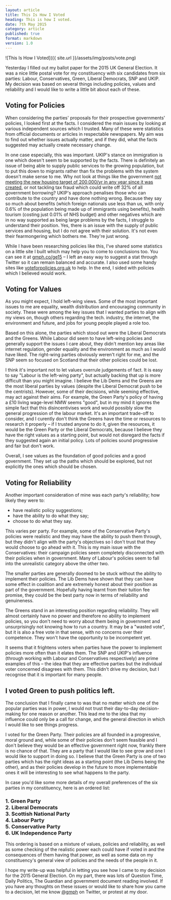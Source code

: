 ```yaml
---
layout: article
title: This Is How I Voted
heading: This is how I voted.
date: 7th May 2015
category: article
published: true
format: markdown
version: 1.0
---
```


![This Is How I Voted]({{ site.url }}/assets/img/posts/vote.png)

Yesterday I filled out my ballot paper for the 2015 UK General Election. It was a nice little postal vote for my constituency with six candidates from six parties: Labour, Conservatives, Green, Liberal Democrats, SNP and UKIP. My decision was based on several things including policies, values and reliability and I would like to write a little bit about each of these.

## Voting for Policies

When considering the parties' proposals for their prospective governments' policies, I looked first at the facts. I considered the main issues by looking at various independent sources which I trusted. Many of these were statistics from official documents or articles in respectable newspapers. My aim was to find out whether issues actually matter, and if they did, what the facts suggested may actually create necessary change.

In one case especially, this was important. UKIP's stance on immigration is one which doesn't seem to be supported by the facts. There is definitely an issue of being able to supply public services to the growing population, but to put this down to migrants rather than fix the problems with the system doesn't make sense to me. Why not look at things like the government [not meeting the new housing target of 200,000/yr in any year since it was created](https://www.gov.uk/government/uploads/system/uploads/attachment_data/file/404996/House_Building_Release_-_Dec_Qtr_2014.pdf), or not tackling tax fraud which could write off 32% of all government borrowing? UKIP's approach penalises those who can contribute to the country and have done nothing wrong. Because they say so much about benefits (which foreign nationals use less than us, with only 0.6% of the population being made up of immigrants using benefits), health tourism (costing just 0.01% of NHS budget) and other negatives which are in no way supported as being large problems by the facts, I struggle to understand their position. Yes, there is an issue with the supply of public services and housing, but I do not agree with their solution. It's not even their fearmongering which bothers me. They're just wrong.

While I have been researching policies like this, I've shared some statistics on a little site I built which may help you to come to conclusions too. You can see it at [gmph.co/ge15](http://gmph.co/ge15) – I left an easy way to suggest a stat through Twitter so it can remain balanced and accurate. I also used some handy sites like [voteforpolicies.org.uk](http://voteforpolicies.org.uk) to help. In the end, I sided with policies which I believed would work.

## Voting for Values

As you might expect, I hold left-wing views. Some of the most important issues to me are equality, wealth distribution and encouraging community in society. These were among the key issues that I wanted parties to align with my views on, though others regarding the tech. industry, the internet, the environment and future, and jobs for young people played a role too.

Based on this alone, the parties which stood out were the Liberal Democrats and the Greens. While Labour did seem to have left-wing policies and generally support the issues I care about, they didn't mention key areas like internet regulation, gender equality and the environment as much as I would have liked. The right-wing parties obviously weren't right for me, and the SNP seem so focused on Scotland that their other policies could be lost.

I think it's important not to let values overrule judgements of fact. It is easy to say "Labour is the left-wing party", but actually backing that up is more difficult than you might imagine. I believe the Lib Dems and the Greens are the most liberal parties by values (despite the Liberal Democrat push to be the centrists). However, some of their decisions, while seeming effective, may act against their aims. For example, the Green Party's policy of having a £10 living wage-level NMW seems "good", but in my mind it ignores the simple fact that this disincentivises work and would possibly slow the general progression of the labour market. It's an important trade-off to consider, and I curently don't think the Greens have the time or resources to research it properly – if I trusted anyone to do it, given the resources, it would be the Green Party or the Liberal Democrats, because I believe they have the right values as a starting point, but would not disregard the facts if they suggested again an initial policy. Lots of policies sound progressive and fair but don't work.

Overall, I see values as the foundation of good policies and a good government. They set up the paths which should be explored, but not explicitly the ones which should be chosen.

## Voting for Reliability

Another important consideration of mine was each party's reliability; how likely they were to:

*	 have realistic policy suggestions;
*    have the ability to do what they say;
*    choose to do what they say.

This varies per party. For example, some of the Conservative Party's policies were realistic and they may have the ability to push them through, but they didn't align with the party's objectives so I don't trust that they would choose to go ahead with it. This is my main issue with the Conservatives: their campaign policies seem completely disconnected with their policies when in government. Many of Labour's policies seem to fall into the unrealistic category above the other two.

The smaller parties are generally doomed to be stuck without the ability to implement their policies. The Lib Dems have shown that they can have some effect in coalition and are extremely honest about their position as part of the government. Hopefully having learnt from their tuition fee promise, they could be the best party now in terms of reliability and genuineness.

The Greens stand in an interesting position regarding reliability. They will almost certainly have no power and therefore no ability to implement policies, so you don't need to worry about them being in government and unsurprisingly not knowing how to run a country. It may be a "wasted vote", but it is also a free vote in that sense, with no concerns over their competence. They won't have the opportunity to be incompetent yet.

It seems that it frightens voters when parties have the power to implement policies more often than it elates them. The SNP and UKIP's influence (through working with Labour and Conservatives respectively) are prime examples of this – the idea that they are effective parties but the individual voter concerned disagrees with them. This didn't drive my decision, but I recognise that it is important for many people.

## I voted Green to push politics left.

The conclusion that I finally came to was that no matter which one of the popular parties was in power, I would not trust their day-to-day decision-making for one reason or another. This lead me to the idea that my influence could only be a call for change, and the general direction in which I would like to see things progress.

I voted for the Green Party. Their policies are all founded in a progressive, moral ground and, while some of their policies don't seem feasible and I don't believe they would be an effective government right now, frankly there is no chance of that. They are a party that I would like to see grow and one I would like to support in doing so. I believe that the Green Party is one of two parties which has the right ideas as a starting point (the Lib Dems being the other), and as their policies develop in the future to more implementable ones it will be interesting to see what happens to the party.

In case you'd like some more details of my overall preferences of the six parties in my constituency, here is an ordered list:

### 1. Green Party <br/>2. Liberal Democrats <br/>3. Scottish National Party <br/>4. Labour Party <br/>5. Conservative Party <br/>6. UK Independence Party

This ordering is based on a mixture of values, policies and reliability, as well as some checking of the realistic power each could have if voted in and the consequences of them having that power, as well as some data on my constituency's general view of policies and the needs of the people in it.

I hope my write-up was helpful in letting you see how I came to my decision for the 2015 General Election. On my part, there was lots of Question Time, Daily Politics, The Guardian and government document reading involved. If you have any thoughts on these issues or would like to share how you came to a decision, let me know [@gmph](http://twitter.com/gmph) on Twitter, or protest at my door.
